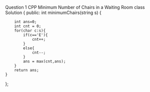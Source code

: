 Question 1 CPP
Minimum Number of Chairs in a Waiting Room
class Solution {
public:
    int minimumChairs(string s) {
        
        int ans=0;
        int cnt = 0;
        for(char c:s){
            if(c=='E'){
                cnt++;
            }
            else{
                cnt--;
            }
            ans = max(cnt,ans);
        }
        return ans;
    }
};

